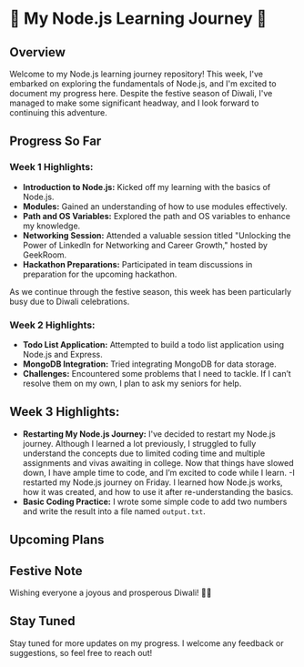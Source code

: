 # 🚀 My Node.js Learning Journey 🚀

## Overview

Welcome to my Node.js learning journey repository! This week, I've embarked on exploring the fundamentals of Node.js, and I'm excited to document my progress here. Despite the festive season of Diwali, I've managed to make some significant headway, and I look forward to continuing this adventure.

## Progress So Far

### Week 1 Highlights:

- **Introduction to Node.js:** Kicked off my learning with the basics of Node.js.
- **Modules:** Gained an understanding of how to use modules effectively.
- **Path and OS Variables:** Explored the path and OS variables to enhance my knowledge.
- **Networking Session:** Attended a valuable session titled "Unlocking the Power of LinkedIn for Networking and Career Growth," hosted by GeekRoom.
- **Hackathon Preparations:** Participated in team discussions in preparation for the upcoming hackathon.

As we continue through the festive season, this week has been particularly busy due to Diwali celebrations.

### Week 2 Highlights:

- **Todo List Application:** Attempted to build a todo list application using Node.js and Express.
- **MongoDB Integration:** Tried integrating MongoDB for data storage.
- **Challenges:** Encountered some problems that I need to tackle. If I can’t resolve them on my own, I plan to ask my seniors for help.

## Week 3 Highlights:

- **Restarting My Node.js Journey:** I've decided to restart my Node.js journey. Although I learned a lot previously, I struggled to fully understand the concepts due to limited coding time and multiple assignments and vivas awaiting in college. Now that things have slowed down, I have ample time to code, and I’m excited to code while I learn.
  -I restarted my Node.js journey on Friday. I learned how Node.js works, how it was created, and how to use it after re-understanding the basics.
- **Basic Coding Practice:** I wrote some simple code to add two numbers and write the result into a file named `output.txt`.

## Upcoming Plans

## Festive Note

Wishing everyone a joyous and prosperous Diwali! 🌟✨

## Stay Tuned

Stay tuned for more updates on my progress. I welcome any feedback or suggestions, so feel free to reach out!
